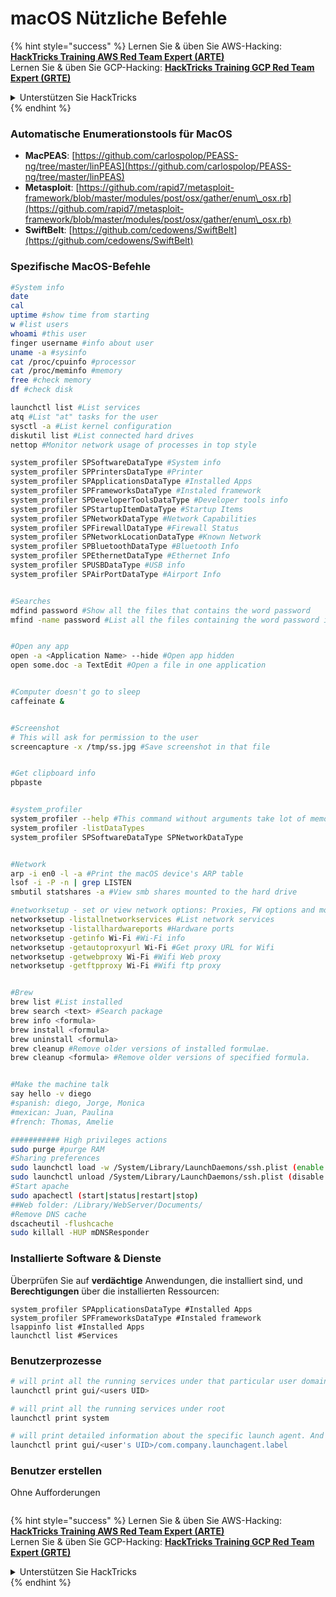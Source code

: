 # macOS Nützliche Befehle

{% hint style="success" %}
Lernen Sie & üben Sie AWS-Hacking:<img src="/.gitbook/assets/arte.png" alt="" data-size="line">[**HackTricks Training AWS Red Team Expert (ARTE)**](https://training.hacktricks.xyz/courses/arte)<img src="/.gitbook/assets/arte.png" alt="" data-size="line">\
Lernen Sie & üben Sie GCP-Hacking: <img src="/.gitbook/assets/grte.png" alt="" data-size="line">[**HackTricks Training GCP Red Team Expert (GRTE)**<img src="/.gitbook/assets/grte.png" alt="" data-size="line">](https://training.hacktricks.xyz/courses/grte)

<details>

<summary>Unterstützen Sie HackTricks</summary>

* Überprüfen Sie die [**Abonnementpläne**](https://github.com/sponsors/carlospolop)!
* **Treten Sie der** 💬 [**Discord-Gruppe**](https://discord.gg/hRep4RUj7f) oder der [**Telegram-Gruppe**](https://t.me/peass) bei oder **folgen** Sie uns auf **Twitter** 🐦 [**@hacktricks\_live**](https://twitter.com/hacktricks\_live)**.**
* **Teilen Sie Hacking-Tricks, indem Sie PRs an die** [**HackTricks**](https://github.com/carlospolop/hacktricks) und [**HackTricks Cloud**](https://github.com/carlospolop/hacktricks-cloud) Github-Repositories senden.

</details>
{% endhint %}

### Automatische Enumerationstools für MacOS

* **MacPEAS**: [https://github.com/carlospolop/PEASS-ng/tree/master/linPEAS](https://github.com/carlospolop/PEASS-ng/tree/master/linPEAS)
* **Metasploit**: [https://github.com/rapid7/metasploit-framework/blob/master/modules/post/osx/gather/enum\_osx.rb](https://github.com/rapid7/metasploit-framework/blob/master/modules/post/osx/gather/enum\_osx.rb)
* **SwiftBelt**: [https://github.com/cedowens/SwiftBelt](https://github.com/cedowens/SwiftBelt)

### Spezifische MacOS-Befehle
```bash
#System info
date
cal
uptime #show time from starting
w #list users
whoami #this user
finger username #info about user
uname -a #sysinfo
cat /proc/cpuinfo #processor
cat /proc/meminfo #memory
free #check memory
df #check disk

launchctl list #List services
atq #List "at" tasks for the user
sysctl -a #List kernel configuration
diskutil list #List connected hard drives
nettop #Monitor network usage of processes in top style

system_profiler SPSoftwareDataType #System info
system_profiler SPPrintersDataType #Printer
system_profiler SPApplicationsDataType #Installed Apps
system_profiler SPFrameworksDataType #Instaled framework
system_profiler SPDeveloperToolsDataType #Developer tools info
system_profiler SPStartupItemDataType #Startup Items
system_profiler SPNetworkDataType #Network Capabilities
system_profiler SPFirewallDataType #Firewall Status
system_profiler SPNetworkLocationDataType #Known Network
system_profiler SPBluetoothDataType #Bluetooth Info
system_profiler SPEthernetDataType #Ethernet Info
system_profiler SPUSBDataType #USB info
system_profiler SPAirPortDataType #Airport Info


#Searches
mdfind password #Show all the files that contains the word password
mfind -name password #List all the files containing the word password in the name


#Open any app
open -a <Application Name> --hide #Open app hidden
open some.doc -a TextEdit #Open a file in one application


#Computer doesn't go to sleep
caffeinate &


#Screenshot
# This will ask for permission to the user
screencapture -x /tmp/ss.jpg #Save screenshot in that file


#Get clipboard info
pbpaste


#system_profiler
system_profiler --help #This command without arguments take lot of memory and time.
system_profiler -listDataTypes
system_profiler SPSoftwareDataType SPNetworkDataType


#Network
arp -i en0 -l -a #Print the macOS device's ARP table
lsof -i -P -n | grep LISTEN
smbutil statshares -a #View smb shares mounted to the hard drive

#networksetup - set or view network options: Proxies, FW options and more
networksetup -listallnetworkservices #List network services
networksetup -listallhardwareports #Hardware ports
networksetup -getinfo Wi-Fi #Wi-Fi info
networksetup -getautoproxyurl Wi-Fi #Get proxy URL for Wifi
networksetup -getwebproxy Wi-Fi #Wifi Web proxy
networksetup -getftpproxy Wi-Fi #Wifi ftp proxy


#Brew
brew list #List installed
brew search <text> #Search package
brew info <formula>
brew install <formula>
brew uninstall <formula>
brew cleanup #Remove older versions of installed formulae.
brew cleanup <formula> #Remove older versions of specified formula.


#Make the machine talk
say hello -v diego
#spanish: diego, Jorge, Monica
#mexican: Juan, Paulina
#french: Thomas, Amelie

########### High privileges actions
sudo purge #purge RAM
#Sharing preferences
sudo launchctl load -w /System/Library/LaunchDaemons/ssh.plist (enable ssh)
sudo launchctl unload /System/Library/LaunchDaemons/ssh.plist (disable ssh)
#Start apache
sudo apachectl (start|status|restart|stop)
##Web folder: /Library/WebServer/Documents/
#Remove DNS cache
dscacheutil -flushcache
sudo killall -HUP mDNSResponder
```
### Installierte Software & Dienste

Überprüfen Sie auf **verdächtige** Anwendungen, die installiert sind, und **Berechtigungen** über die installierten Ressourcen:
```
system_profiler SPApplicationsDataType #Installed Apps
system_profiler SPFrameworksDataType #Instaled framework
lsappinfo list #Installed Apps
launchctl list #Services
```
### Benutzerprozesse
```bash
# will print all the running services under that particular user domain.
launchctl print gui/<users UID>

# will print all the running services under root
launchctl print system

# will print detailed information about the specific launch agent. And if it’s not running or you’ve mistyped, you will get some output with a non-zero exit code: Could not find service “com.company.launchagent.label” in domain for login
launchctl print gui/<user's UID>/com.company.launchagent.label
```
### Benutzer erstellen

Ohne Aufforderungen

<figure><img src="../.gitbook/assets/image (79).png" alt=""><figcaption></figcaption></figure>

{% hint style="success" %}
Lernen Sie & üben Sie AWS-Hacking:<img src="/.gitbook/assets/arte.png" alt="" data-size="line">[**HackTricks Training AWS Red Team Expert (ARTE)**](https://training.hacktricks.xyz/courses/arte)<img src="/.gitbook/assets/arte.png" alt="" data-size="line">\
Lernen Sie & üben Sie GCP-Hacking: <img src="/.gitbook/assets/grte.png" alt="" data-size="line">[**HackTricks Training GCP Red Team Expert (GRTE)**<img src="/.gitbook/assets/grte.png" alt="" data-size="line">](https://training.hacktricks.xyz/courses/grte)

<details>

<summary>Unterstützen Sie HackTricks</summary>

* Überprüfen Sie die [**Abonnementpläne**](https://github.com/sponsors/carlospolop)!
* **Treten Sie der** 💬 [**Discord-Gruppe**](https://discord.gg/hRep4RUj7f) oder der [**Telegram-Gruppe**](https://t.me/peass) bei oder **folgen** Sie uns auf **Twitter** 🐦 [**@hacktricks\_live**](https://twitter.com/hacktricks\_live)**.**
* **Teilen Sie Hacking-Tricks, indem Sie PRs an die** [**HackTricks**](https://github.com/carlospolop/hacktricks) und [**HackTricks Cloud**](https://github.com/carlospolop/hacktricks-cloud) Github-Repositories einreichen.

</details>
{% endhint %}
